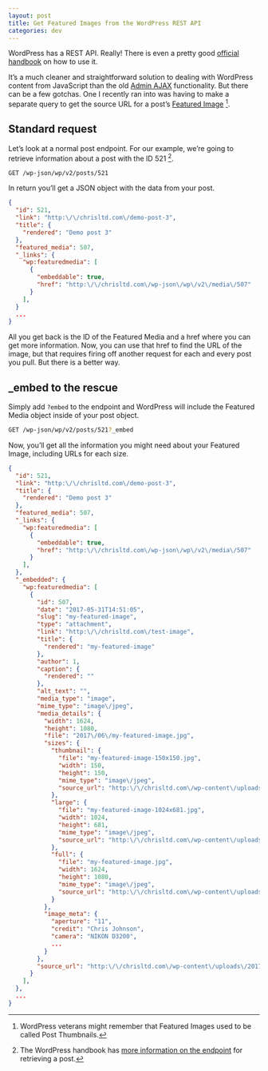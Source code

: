 ```yaml
---
layout: post
title: Get Featured Images from the WordPress REST API
categories: dev
---
```

WordPress has a REST API. Really! There is even a pretty good [official handbook](https://developer.wordpress.org/rest-api/) on how to use it.

It’s a much cleaner and straightforward solution to dealing with WordPress content from JavaScript than the old [Admin AJAX](https://codex.wordpress.org/AJAX_in_Plugins) functionality. But there can be a few gotchas. One I recently ran into was having to make a separate query to get the source URL for a post’s [Featured Image](https://codex.wordpress.org/Post_Thumbnails) [^thumbnail].

## Standard request

Let’s look at a normal post endpoint. For our example, we’re going to retrieve information about a post with the ID 521 [^retrievepost].

``` bash
GET /wp-json/wp/v2/posts/521
```

In return you’ll get a JSON object with the data from your post.

```json
{
  "id": 521,
  "link": "http:\/\/chrisltd.com\/demo-post-3",
  "title": {
    "rendered": "Demo post 3"
  },
  "featured_media": 507,
  "_links": {
    "wp:featuredmedia": [
      {
        "embeddable": true,
        "href": "http:\/\/chrisltd.com\/wp-json\/wp\/v2\/media\/507"
      }
    ],
  }
  ...
}
```

All you get back is the ID of the Featured Media and a href where you can get more information. Now, you can use that href to find the URL of the image, but that requires firing off another request for each and every post you pull. But there is a better way.

## _embed to the rescue

Simply add `?embed` to the endpoint and WordPress will include the Featured Media object inside of your post object.

``` bash
GET /wp-json/wp/v2/posts/521?_embed
```

Now, you’ll get all the information you might need about your Featured Image, including URLs for each size.

```json
{
  "id": 521,
  "link": "http:\/\/chrisltd.com\/demo-post-3",
  "title": {
    "rendered": "Demo post 3"
  },
  "featured_media": 507,
  "_links": {
    "wp:featuredmedia": [
      {
        "embeddable": true,
        "href": "http:\/\/chrisltd.com\/wp-json\/wp\/v2\/media\/507"
      }
    ],
  },
  "_embedded": {
    "wp:featuredmedia": [
      {
        "id": 507,
        "date": "2017-05-31T14:51:05",
        "slug": "my-featured-image",
        "type": "attachment",
        "link": "http:\/\/chrisltd.com\/test-image",
        "title": {
          "rendered": "my-featured-image"
        },
        "author": 1,
        "caption": {
          "rendered": ""
        },
        "alt_text": "",
        "media_type": "image",
        "mime_type": "image\/jpeg",
        "media_details": {
          "width": 1624,
          "height": 1080,
          "file": "2017\/06\/my-featured-image.jpg",
          "sizes": {
            "thumbnail": {
              "file": "my-featured-image-150x150.jpg",
              "width": 150,
              "height": 150,
              "mime_type": "image\/jpeg",
              "source_url": "http:\/\/chrisltd.com\/wp-content\/uploads\/2017\/06\/my-featured-image-150x150.jpg"
            },
            "large": {
              "file": "my-featured-image-1024x681.jpg",
              "width": 1024,
              "height": 681,
              "mime_type": "image\/jpeg",
              "source_url": "http:\/\/chrisltd.com\/wp-content\/uploads\/2017\/06\/my-featured-image-1024x681.jpg"
            },
            "full": {
              "file": "my-featured-image.jpg",
              "width": 1624,
              "height": 1080,
              "mime_type": "image\/jpeg",
              "source_url": "http:\/\/chrisltd.com\/wp-content\/uploads\/2017\/06\/my-featured-image.jpg"
            }
          },
          "image_meta": {
            "aperture": "11",
            "credit": "Chris Johnson",
            "camera": "NIKON D3200",
            ...
          }
        },
        "source_url": "http:\/\/chrisltd.com\/wp-content\/uploads\/2017\/06\/my-featured-image.jpg",
      }
    ],
  },
  ...
}
```

[^thumbnail]: WordPress veterans might remember that Featured Images used to be called Post Thumbnails.

[^retrievepost]: The WordPress handbook has [more information on the endpoint](https://developer.wordpress.org/rest-api/reference/posts/#retrieve-a-post) for retrieving a post.
